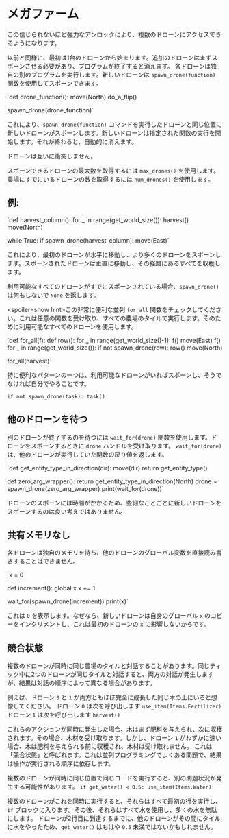 # メガファーム
この信じられないほど強力なアンロックにより、複数のドローンにアクセスできるようになります。

以前と同様に、最初は1台のドローンから始まります。追加のドローンはまずスポーンさせる必要があり、プログラムが終了すると消えます。
各ドローンは独自の別のプログラムを実行します。新しいドローンは `spawn_drone(function)` 関数を使用してスポーンできます。

`def drone_function():
    move(North)
    do_a_flip()

spawn_drone(drone_function)`

これにより、`spawn_drone(function)` コマンドを実行したドローンと同じ位置に新しいドローンがスポーンします。新しいドローンは指定された関数の実行を開始します。それが終わると、自動的に消えます。

ドローンは互いに衝突しません。

スポーンできるドローンの最大数を取得するには `max_drones()` を使用します。
農場にすでにいるドローンの数を取得するには `num_drones()` を使用します。


## 例:
`def harvest_column():
    for _ in range(get_world_size()):
        harvest()
        move(North)

while True:
    if spawn_drone(harvest_column):
        move(East)`

これにより、最初のドローンが水平に移動し、より多くのドローンをスポーンします。スポーンされたドローンは垂直に移動し、その経路にあるすべてを収穫します。

利用可能なすべてのドローンがすでにスポーンされている場合、`spawn_drone()` は何もしないで `None` を返します。

<spoiler=show hint>この非常に便利な並列 `for_all` 関数をチェックしてください。これは任意の関数を受け取り、すべての農場のタイルで実行します。そのために利用可能なすべてのドローンを使用します。

`def for_all(f):
	def row():
		for _ in range(get_world_size()-1):
			f()
			move(East)
		f()
	for _ in range(get_world_size()):
		if not spawn_drone(row):
			row()
		move(North)

for_all(harvest)`

特に便利なパターンの一つは、利用可能なドローンがいればスポーンし、そうでなければ自分でやることです。

`if not spawn_drone(task):
	task()`
</spoiler>

## 他のドローンを待つ
別のドローンが終了するのを待つには `wait_for(drone)` 関数を使用します。ドローンをスポーンするときに `drone` ハンドルを受け取ります。
`wait_for(drone)` は、他のドローンが実行していた関数の戻り値を返します。

`def get_entity_type_in_direction(dir):
    move(dir)
    return get_entity_type()

def zero_arg_wrapper():
    return get_entity_type_in_direction(North)
drone = spawn_drone(zero_arg_wrapper)
print(wait_for(drone))`

ドローンのスポーンには時間がかかるため、些細なことごとに新しいドローンをスポーンするのは良い考えではありません。

## 共有メモリなし
各ドローンは独自のメモリを持ち、他のドローンのグローバル変数を直接読み書きすることはできません。

`x = 0

def increment():
    global x
    x += 1

wait_for(spawn_drone(increment))
print(x)`

これは `0` を表示します。なぜなら、新しいドローンは自身のグローバル `x` のコピーをインクリメントし、これは最初のドローンの `x` に影響しないからです。

## 競合状態
複数のドローンが同時に同じ農場のタイルと対話することがあります。同じティック中に2つのドローンが同じタイルと対話すると、両方の対話が発生しますが、結果は対話の順序によって異なる場合があります。

例えば、ドローン `0` と `1` が両方ともほぼ完全に成長した同じ木の上にいると想像してください。
ドローン `0` は次を呼び出します
`use_item(Items.Fertilizer)`
ドローン `1` は次を呼び出します
`harvest()`

これらのアクションが同時に発生した場合、木はまず肥料を与えられ、次に収穫されます。その場合、木材を受け取ります。しかし、ドローン `1` がわずかに速い場合、木は肥料を与えられる前に収穫され、木材は受け取れません。
これは「競合状態」と呼ばれます。これは並列プログラミングでよくある問題で、結果は操作が実行される順序に依存します。

複数のドローンが同時に同じ位置で同じコードを実行すると、別の問題状況が発生する可能性があります。
`if get_water() < 0.5:
    use_item(Items.Water)`

複数のドローンがこれを同時に実行すると、それらはすべて最初の行を実行し、`if` ブロックに入ります。その後、それらはすべて水を使用し、多くの水を無駄にします。
ドローンが2行目に到達するまでに、他のドローンがその間にタイルに水をやったため、`get_water()` はもはや `0.5` 未満ではないかもしれません。